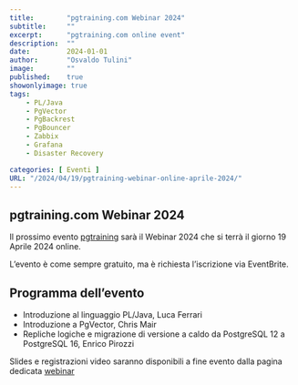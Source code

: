 ```yaml
---
title:        "pgtraining.com Webinar 2024"
subtitle:     ""
excerpt:      "pgtraining.com online event"
description:  ""
date:         2024-01-01
author:       "Osvaldo Tulini"
image:        ""
published:    true
showonlyimage: true
tags:
    - PL/Java
    - PgVector
    - PgBackrest
    - PgBouncer
    - Zabbix
    - Grafana
    - Disaster Recovery

categories: [ Eventi ]
URL: "/2024/04/19/pgtraining-webinar-online-aprile-2024/"
---
```


## pgtraining.com Webinar 2024

Il prossimo evento [pgtraining](https://pgtraining.gitlab.io/services/eventi/) sarà il Webinar 2024 che si terrà il giorno 19 Aprile 2024 online.

L’evento è come sempre gratuito, ma è richiesta l’iscrizione via EventBrite.

## Programma dell’evento

- Introduzione al linguaggio PL/Java, Luca Ferrari
- Introduzione a PgVector, Chris Mair
- Repliche logiche e migrazione di versione a caldo da PostgreSQL 12 a PostgreSQL 16, Enrico Pirozzi

Slides e registrazioni video saranno disponibili a fine evento dalla pagina dedicata [webinar](https://gitlab.com/pgtraining/slides/-/tree/master/webinar-20240419)